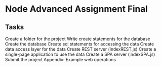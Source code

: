 # Node Advanced Assignment Final

## Tasks

Create a folder for the project
Write create statements for the database
Create the database
Create sql statements for accessing the data
Create data access layer for the data
Create REST server (indexREST.js)
Create a single-page application to use the data
Create a SPA server (indexSPA.js)
Submit the project
Appendix: Example web operations


